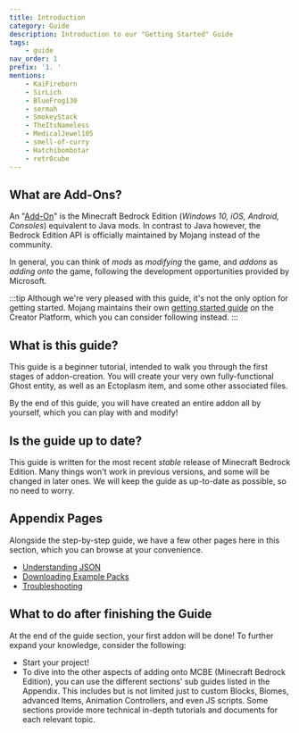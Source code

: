 ```yaml
---
title: Introduction
category: Guide
description: Introduction to our "Getting Started" Guide
tags:
    - guide
nav_order: 1
prefix: '1. '
mentions:
    - KaiFireborn
    - SirLich
    - BlueFrog130
    - sermah
    - SmokeyStack
    - TheItsNameless
    - MedicalJewel105
    - smell-of-curry
    - Hatchibombotar
    - retr0cube
---
```


## What are Add-Ons?

An "[Add-On](https://learn.microsoft.com/en-us/minecraft/creator/?view=minecraft-bedrock-stable)" is the Minecraft Bedrock Edition (_Windows 10, iOS, Android, Consoles_) equivalent to Java mods. In contrast to Java however, the Bedrock Edition API is officially maintained by Mojang instead of the community.

In general, you can think of _mods_ as _modifying_ the game, and _addons_ as _adding onto_ the game, following the development opportunities provided by Microsoft.

:::tip
Although we're very pleased with this guide, it's not the only option for getting started. Mojang maintains their own [getting started guide](https://learn.microsoft.com/en-us/minecraft/creator/documents/gettingstarted?view=minecraft-bedrock-stable&tabs=Windows10) on the Creator Platform, which you can consider following instead.
:::

## What is this guide?

This guide is a beginner tutorial, intended to walk you through the first stages of addon-creation. You will create your very own fully-functional Ghost entity, as well as an Ectoplasm item, and some other associated files.

By the end of this guide, you will have created an entire addon all by yourself, which you can play with and modify!

## Is the guide up to date?

This guide is written for the most recent _stable_ release of Minecraft Bedrock Edition. Many things won't work in previous versions, and some will be changed in later ones. We will keep the guide as up-to-date as possible, so no need to worry.

## Appendix Pages

Alongside the step-by-step guide, we have a few other pages here in this section, which you can browse at your convenience.

-   [Understanding JSON](/guide/understanding-json)
-   [Downloading Example Packs](/guide/download-packs)
-   [Troubleshooting](/guide/troubleshooting)

## What to do after finishing the Guide

At the end of the guide section, your first addon will be done! To further expand your knowledge, consider the following:

-   Start your project!
-   To dive into the other aspects of adding onto MCBE (Minecraft Bedrock Edition), you can use the different sections' sub guides listed in the Appendix. This includes but is not limited just to custom Blocks, Biomes, advanced Items, Animation Controllers, and even JS scripts. Some sections provide more technical in-depth tutorials and documents for each relevant topic.

